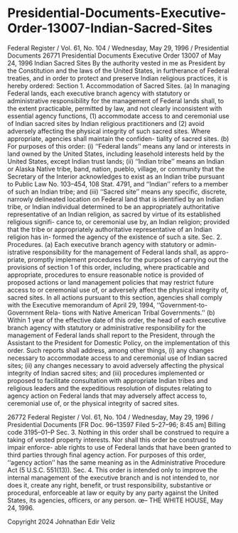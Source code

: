 # Presidential-Documents-Executive-Order-13007-Indian-Sacred-Sites

 Federal Register / Vol. 61, No. 104 / Wednesday, May 29, 1996 / Presidential Documents 26771 Presidential Documents
Executive Order 13007 of May 24, 1996 Indian Sacred Sites
By the authority vested in me as President by the Constitution and the laws of the United States, in furtherance of Federal treaties, and in order to protect and preserve Indian religious practices, it is hereby ordered:
Section 1. Accommodation of Sacred Sites. (a) In managing Federal lands, each executive branch agency with statutory or administrative responsibility for the management of Federal lands shall, to the extent practicable, permitted by law, and not clearly inconsistent with essential agency functions, (1) accommodate access to and ceremonial use of Indian sacred sites by Indian religious practitioners and (2) avoid adversely affecting the physical integrity of such sacred sites. Where appropriate, agencies shall maintain the confiden- tiality of sacred sites.
(b) For purposes of this order:
(i) ‘‘Federal lands’’ means any land or interests in land owned by the United States, including leasehold interests held by the United States, except Indian trust lands;
(ii) ‘‘Indian tribe’’ means an Indian or Alaska Native tribe, band, nation, pueblo, village, or community that the Secretary of the Interior acknowledges to exist as an Indian tribe pursuant to Public Law No. 103–454, 108 Stat. 4791, and ‘‘Indian’’ refers to a member of such an Indian tribe; and
(iii) ‘‘Sacred site’’ means any specific, discrete, narrowly delineated location on Federal land that is identified by an Indian tribe, or Indian individual determined to be an appropriately authoritative representative of an Indian religion, as sacred by virtue of its established religious signifi- cance to, or ceremonial use by, an Indian religion; provided that the tribe or appropriately authoritative representative of an Indian religion has in- formed the agency of the existence of such a site.
Sec. 2. Procedures. (a) Each executive branch agency with statutory or admin- istrative responsibility for the management of Federal lands shall, as appro- priate, promptly implement procedures for the purposes of carrying out the provisions of section 1 of this order, including, where practicable and appropriate, procedures to ensure reasonable notice is provided of proposed actions or land management policies that may restrict future access to or ceremonial use of, or adversely affect the physical integrity of, sacred sites. In all actions pursuant to this section, agencies shall comply with the Executive memorandum of April 29, 1994, ‘‘Government-to-Government Rela- tions with Native American Tribal Governments.’’
(b) Within 1 year of the effective date of this order, the head of each executive branch agency with statutory or administrative responsibility for the management of Federal lands shall report to the President, through the Assistant to the President for Domestic Policy, on the implementation of this order. Such reports shall address, among other things, (i) any changes necessary to accommodate access to and ceremonial use of Indian sacred sites; (ii) any changes necessary to avoid adversely affecting the physical integrity of Indian sacred sites; and (iii) procedures implemented or proposed to facilitate consultation with appropriate Indian tribes and religious leaders and the expeditious resolution of disputes relating to agency action on Federal lands that may adversely affect access to, ceremonial use of, or the physical integrity of sacred sites.
  
26772
Federal Register / Vol. 61, No. 104 / Wednesday, May 29, 1996 / Presidential Documents
  [FR Doc. 96–13597 Filed 5–27–96; 8:45 am] Billing code 3195–01–P
Sec. 3. Nothing in this order shall be construed to require a taking of vested property interests. Nor shall this order be construed to impair enforce- able rights to use of Federal lands that have been granted to third parties through final agency action. For purposes of this order, ‘‘agency action’’ has the same meaning as in the Administrative Procedure Act (5 U.S.C. 551(13)).
Sec. 4. This order is intended only to improve the internal management of the executive branch and is not intended to, nor does it, create any right, benefit, or trust responsibility, substantive or procedural, enforceable at law or equity by any party against the United States, its agencies, officers, or any person.
œ–
THE WHITE HOUSE,
May 24, 1996.

Copyright 2024 Johnathan Edir Veliz
